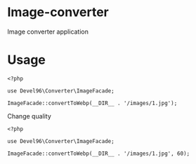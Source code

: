 # Image-converter
Image converter application

# Usage
```
<?php

use Devel96\Converter\ImageFacade;

ImageFacade::convertToWebp(__DIR__ . '/images/1.jpg');
```

Change quality

```
<?php

use Devel96\Converter\ImageFacade;

ImageFacade::convertToWebp(__DIR__ . '/images/1.jpg', 60);
```